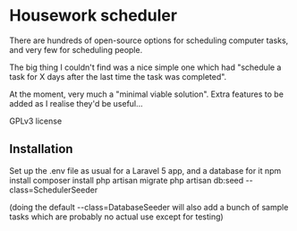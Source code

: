 # Housework scheduler

There are hundreds of open-source options for scheduling computer
tasks, and very few for scheduling people.

The big thing I couldn't find was a nice simple one which had
"schedule a task for X days after the last time the task was
completed".

At the moment, very much a "minimal viable solution". Extra features
to be added as I realise they'd be useful...

GPLv3 license

## Installation

Set up the .env file as usual for a Laravel 5 app, and a database for it
npm install
composer install
php artisan migrate
php artisan db:seed --class=SchedulerSeeder

(doing the default --class=DatabaseSeeder will also add a bunch of
sample tasks which are probably no actual use except for testing)